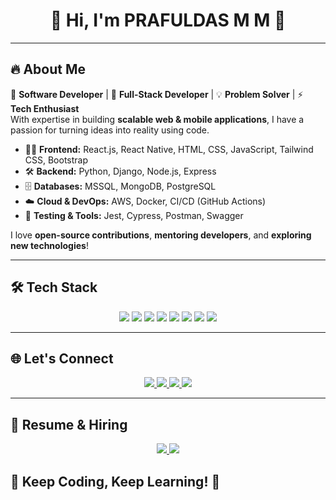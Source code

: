 <!-- GitHub Profile README -->

<h1 align="center">🚀 Hi, I'm PRAFULDAS M M 👋</h1>



---

## 🔥 About Me

🎯 **Software Developer** | 🎯 **Full-Stack Developer** | 💡 **Problem Solver** | ⚡ **Tech Enthusiast**  
With expertise in building **scalable web & mobile applications**, I have a passion for turning ideas into reality using code.

- 👨‍💻 **Frontend:** React.js, React Native, HTML, CSS, JavaScript, Tailwind CSS, Bootstrap  
- 🛠️ **Backend:** Python, Django, Node.js, Express  
- 🗄️ **Databases:** MSSQL, MongoDB, PostgreSQL  
- ☁️ **Cloud & DevOps:** AWS, Docker, CI/CD (GitHub Actions)  
- 🧪 **Testing & Tools:** Jest, Cypress, Postman, Swagger  

I love **open-source contributions**, **mentoring developers**, and **exploring new technologies**!

---

## 🛠️ Tech Stack

<p align="center">
  <img src="https://img.shields.io/badge/Python-3776AB?style=for-the-badge&logo=python&logoColor=white"/>
  <img src="https://img.shields.io/badge/JavaScript-F7DF1E?style=for-the-badge&logo=javascript&logoColor=black"/>
  <img src="https://img.shields.io/badge/Django-092E20?style=for-the-badge&logo=django&logoColor=white"/>
  <img src="https://img.shields.io/badge/React-61DAFB?style=for-the-badge&logo=react&logoColor=black"/>
  <img src="https://img.shields.io/badge/Node.js-43853D?style=for-the-badge&logo=node.js&logoColor=white"/>
  <img src="https://img.shields.io/badge/PostgreSQL-316192?style=for-the-badge&logo=postgresql&logoColor=white"/>
  <img src="https://img.shields.io/badge/AWS-232F3E?style=for-the-badge&logo=amazon-aws&logoColor=white"/>
  <img src="https://img.shields.io/badge/Docker-2496ED?style=for-the-badge&logo=docker&logoColor=white"/>
</p>

---

## 🌐 Let's Connect

<p align="center">
  <a href="https://yourportfolio.com">
    <img src="https://img.shields.io/badge/Portfolio-000?style=for-the-badge&logo=vercel&logoColor=white"/>
  </a>
  <a href="mailto:www.d.praful1021@gmail.com">
    <img src="https://img.shields.io/badge/Email-0078D4?style=for-the-badge&logo=gmail&logoColor=white"/>
  </a>
  <a href="https://linkedin.com/in/prafuldasmm">
    <img src="https://img.shields.io/badge/LinkedIn-0077B5?style=for-the-badge&logo=linkedin&logoColor=white"/>
  </a>
  <a href="https://twitter.com/yourhandle">
    <img src="https://img.shields.io/badge/Twitter-1DA1F2?style=for-the-badge&logo=twitter&logoColor=white"/>
  </a>
</p>

---

## 📜 Resume & Hiring

<p align="center">
  <a href="https://yourresume.com">
    <img src="https://img.shields.io/badge/Download%20Resume-4CAF50?style=for-the-badge&logo=adobe-acrobat-reader&logoColor=white"/>
  </a>
  <a href="mailto:your.email@example.com">
    <img src="https://img.shields.io/badge/Hire%20Me-EA4335?style=for-the-badge&logo=gmail&logoColor=white"/>
  </a>
</p>


## 🎯 Keep Coding, Keep Learning! 🚀
